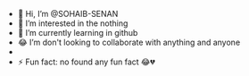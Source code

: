 - 👋 Hi, I’m @SOHAIB-SENAN
- 👀 I’m interested in the nothing 
- 🌱 I’m currently learning in github
- 😂 I’m don't looking to collaborate with anything and anyone
- 
- ⚡ Fun fact: no found any fun fact 😂💔

<!---
SOHAIB-SENAN/SOHAIB-SENAN is a ✨ special ✨ repository because its `README.md` (this file) appears on your GitHub profile.
You can click the Preview link to take a look at your changes.
--->
